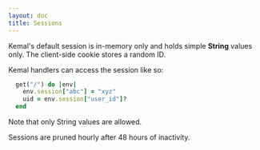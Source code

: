 ```yaml
---
layout: doc
title: Sessions
---
```


Kemal's default session is in-memory only and holds simple **String** values only.
The client-side cookie stores a random ID.

Kemal handlers can access the session like so:

```ruby
  get("/") do |env|
    env.session["abc"] = "xyz"
    uid = env.session["user_id"]?
  end
```

Note that only String values are allowed.

Sessions are pruned hourly after 48 hours of inactivity.
